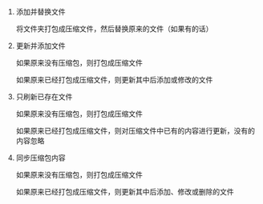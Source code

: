 1. 添加并替换文件

    将文件夹打包成压缩文件，然后替换原来的文件（如果有的话）

2. 更新并添加文件

    如果原来没有压缩包，则打包成压缩文件

    如果原来已经打包成压缩文件，则更新其中后添加或修改的文件

3. 只刷新已存在文件

    如果原来没有压缩包，则打包成压缩文件

    如果原来已经打包成压缩文件，则对压缩文件中已有的内容进行更新，没有的内容忽略

4. 同步压缩包内容

    如果原来没有压缩包，则打包成压缩文件

    如果原来已经打包成压缩文件，则更新其中后添加、修改或删除的文件